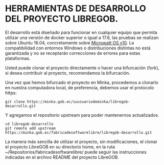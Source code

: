 # HERRAMIENTAS DE DESARROLLO DEL PROYECTO LIBREGOB.

El desarrollo está diseñado para funcionar en cualquier equipo que permita utilizar una versión de docker superior o igual a 17.6, las pruebas se realizan sobre Ubuntu 16.04, concretamente sobre [Microwatt OS v10](http://planetwatt.com/new/index.php/downloads/). La compatibilidad con entornos Windows o distribuciones distintas no está garantizada y no se receptarán correcciones de errores para estas plataformas.

Usted puede clonar el proyecto directamente o hacer una bifurcación (fork), si desea contribuir al proyecto, recomendamos la bifurcación.

Una vez que hemos bifurcado el proyecto en Minka, procedemos a clonarlo en nuestra computadora local, de preferencia, debemos usar el protocolo https:

`git clone https://minka.gob.ec/suusuariodeminka/libregob-desarrollo.git`

Y agregamos el repositorio upstream para poder mantenernos actualizados.

```
cd libregob-desarrollo
git remote add upstream https://minka.gob.ec/fabricadesoftwarelibre/libregob-desarrollo.git
```

La manera más sencilla de utilizar el proyecto, sin modificaciones, el clonar el proyecto LibreGOB en su directorio home, en la ruta ~/Repositorios/fabricadesoftwarelibre/ puede seguir las instrucciones indicadas en el archivo README del proyecto LibreGOB.

